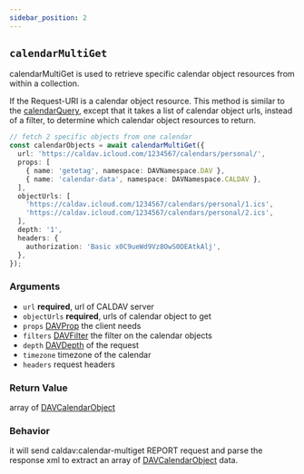 ```yaml
---
sidebar_position: 2
---
```


## `calendarMultiGet`

calendarMultiGet is used to retrieve specific calendar object resources from within a collection.

If the Request-URI is a calendar object resource. This method is similar to the [calendarQuery](./calendarQuery.md), except that it takes a list of calendar object urls, instead of a filter, to determine which calendar object resources to return.

```ts
// fetch 2 specific objects from one calendar
const calendarObjects = await calendarMultiGet({
  url: 'https://caldav.icloud.com/1234567/calendars/personal/',
  props: [
    { name: 'getetag', namespace: DAVNamespace.DAV },
    { name: 'calendar-data', namespace: DAVNamespace.CALDAV },
  ],
  objectUrls: [
    'https://caldav.icloud.com/1234567/calendars/personal/1.ics',
    'https://caldav.icloud.com/1234567/calendars/personal/2.ics',
  ],
  depth: '1',
  headers: {
    authorization: 'Basic x0C9ueWd9Vz8OwS0DEAtkAlj',
  },
});
```

### Arguments

- `url` **required**, url of CALDAV server
- `objectUrls` **required**, urls of calendar object to get
- `props` [DAVProp](../types/DAVProp.md) the client needs
- `filters` [DAVFilter](../types/DAVFilter.md) the filter on the calendar objects
- `depth` [DAVDepth](../types/DAVDepth.md) of the request
- `timezone` timezone of the calendar
- `headers` request headers

### Return Value

array of [DAVCalendarObject](../types/DAVCalendarObject.md)

### Behavior

it will send caldav:calendar-multiget REPORT request and parse the response xml to extract an array of [DAVCalendarObject](../types/DAVCalendarObject.md) data.
